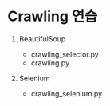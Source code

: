 # Crawling 연습

1. BeautifulSoup

    - crawling_selector.py
    - crawling.py

2. Selenium

    - crawling_selenium.py